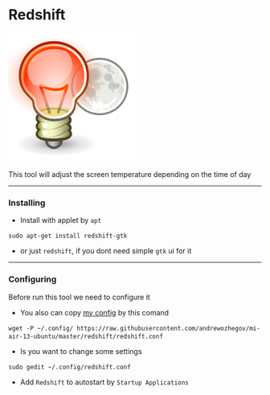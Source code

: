 # Redshift
![Redshift icon](https://github.com/andrewozhegov/mi-air-13-ubuntu/blob/master/redshift/redshift-icon.png)

This tool will adjust the screen temperature depending on the time of day
***
### Installing
* Install with applet by `apt`
```
sudo apt-get install redshift-gtk
```
* or just `redshift`, if you dont need simple `gtk` ui for it
***

### Configuring
Before run this tool we need to configure it
* You also can copy [my config](https://github.com/andrewozhegov/mi-air-13-ubuntu/blob/master/redshift/redshift.conf) by this comand
```
wget -P ~/.config/ https://raw.githubusercontent.com/andrewozhegov/mi-air-13-ubuntu/master/redshift/redshift.conf
```
* Is you want to change some settings
```
sudo gedit ~/.config/redshift.conf
```
* Add `Redshift` to autostart by `Startup Applications`
